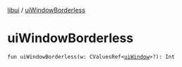 [libui](index.md) / [uiWindowBorderless](./ui-window-borderless.md)

# uiWindowBorderless

`fun uiWindowBorderless(w: CValuesRef<`[`uiWindow`](ui-window.md)`>?): Int`